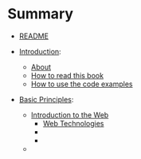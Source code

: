 # Summary

* [README](README.md)

* [Introduction](introduction):
    * [About](introduction/about.md)
    * [How to read this book](introduction/how-to-read-this-book.md)
    * [How to use the code examples](introduction/how-to-use-the-code-repository.md) 

* [Basic Principles](basic-principles):
    * [Introduction to the Web](introduction-to-the-web) 
        * [Web Technologies](basic-principles/introduction-to-the-web/web-technologies.md)
        * []()
        * []()
    * []()


